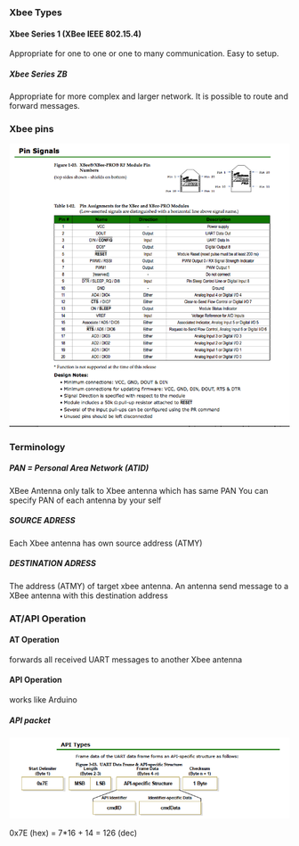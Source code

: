 ### Xbee Types

#### Xbee Series 1 (XBee IEEE 802.15.4)

Appropriate for one to one or one to many communication.
Easy to setup.


##### Xbee Series ZB 

Appropriate for more complex and larger network.
It is possible to route and forward messages.


### Xbee pins
![pins](img/pins.png)


### Terminology
##### PAN = Personal Area Network (ATID)
XBee Antenna only talk to Xbee antenna which has same PAN
You can specify PAN of each antenna by your self

##### SOURCE ADRESS 
Each Xbee antenna has own source address (ATMY)

##### DESTINATION ADRESS
The address (ATMY) of target xbee antenna.
An antenna send message to a XBee antenna with this destination address



### AT/API Operation

#### AT Operation

forwards all received UART messages to another Xbee antenna

#### API Operation

works like Arduino
##### API packet
![pins](img/apidata.png)

0x7E (hex) = 7*16 + 14 = 126 (dec)
